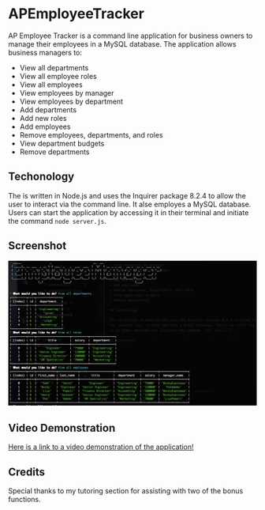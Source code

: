 # APEmployeeTracker

AP Employee Tracker is a command line application for business owners to manage their employees in a MySQL database. The application allows business managers to:

* View all departments
* View all employee roles
* View all employees
* View employees by manager
* View employees by department
* Add departments
* Add new roles
* Add employees
* Remove employees, departments, and roles
* View department budgets
* Remove departments

## Techonology

The is written in Node.js and uses the Inquirer package 8.2.4 to allow the user to interact via the command line. It alse employes a MySQL database. Users can start the application by accessing it in their terminal and initiate the command `node server.js`.

## Screenshot

![Screenshot](./images/APEScreenshot.png)

## Video Demonstration

[Here is a link to a video demonstration of the application!](https://drive.google.com/file/d/1XdaQh6HY3JNJQ1betFBGQRaS68KIKFBw/view?usp=sharing)

## Credits

Special thanks to my tutoring section for assisting with two of the bonus functions.


